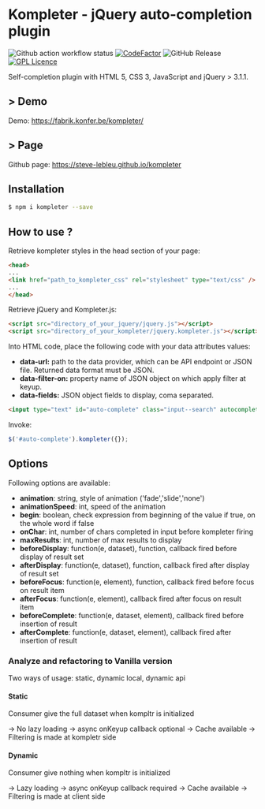 # Kompleter - jQuery auto-completion plugin

![Github action workflow status](https://github.com/steve-lebleu/kompleter/actions/workflows/build.yml/badge.svg?branch=master)
[![CodeFactor](https://www.codefactor.io/repository/github/steve-lebleu/kompleter/badge)](https://www.codefactor.io/repository/github/steve-lebleu/kompleter)
![GitHub Release](https://img.shields.io/github/v/release/steve-lebleu/kompleter?logo=Github)
[![GPL Licence](https://badges.frapsoft.com/os/gpl/gpl.svg?v=103)](https://github.com/steve-lebleu/kompleter/blob/master/LICENSE)

Self-completion plugin with HTML 5, CSS 3, JavaScript and jQuery > 3.1.1.

## > Demo

Demo: https://fabrik.konfer.be/kompleter/

## > Page

Github page: https://steve-lebleu.github.io/kompleter

## Installation

``` bash 
$ npm i kompleter --save
```

## How to use ?

Retrieve kompleter styles in the head section of your page:

``` html 
<head>
...
<link href="path_to_kompleter_css" rel="stylesheet" type="text/css" />
...
</head>
```

Retrieve jQuery and Kompleter.js:

``` html 
<script src="directory_of_your_jquery/jquery.js"></script>
<script src="directory_of_your_kompleter/jquery.kompleter.js"></script>
```

Into HTML code, place the following code with your data attributes values:

* **data-url:** path to the data provider, which can be API endpoint or JSON file. Returned data format must be JSON.</li>
* **data-filter-on:** property name of JSON object on which apply filter at keyup.
* **data-fields:** JSON object fields to display, coma separated.

``` html 
<input type="text" id="auto-complete" class="input--search" autocomplete="off" placeholder="Enter a city name ..." data-url="" data-filter-on="" data-fields="" />
```
 
Invoke:

``` javascript
$('#auto-complete').kompleter({});
```

## Options

Following options are available:

* **animation**: string, style of animation ('fade','slide','none')
* **animationSpeed**: int, speed of the animation
* **begin**: boolean, check expression from beginning of the value if true, on the whole word if false
* **onChar**: int, number of chars completed in input before kompleter firing
* **maxResults**: int, number of max results to display
* **beforeDisplay**: function(e, dataset), function, callback fired before display of result set
* **afterDisplay**: function(e, dataset), function, callback fired after display of result set
* **beforeFocus**: function(e, element), function, callback fired before focus on result item
* **afterFocus**: function(e, element), callback fired after focus on result item
* **beforeComplete**: function(e, dataset, element), callback fired before insertion of result
* **afterComplete**: function(e, dataset, element), callback fired after insertion of result

### Analyze and refactoring to Vanilla version 

Two ways of usage: static, dynamic local, dynamic api

#### Static

Consumer give the full dataset when kompltr is initialized

-> No lazy loading
-> async onKeyup callback optional
-> Cache available
-> Filtering is made at kompletr side

#### Dynamic

Consumer give nothing when kompltr is initialized

-> Lazy loading
-> async onKeyup callback required
-> Cache available
-> Filtering is made at client side
